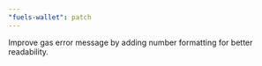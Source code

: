 ```yaml
---
"fuels-wallet": patch
---
```


Improve gas error message by adding number formatting for better readability.
